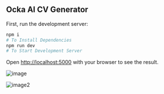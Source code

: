 ## Ocka AI CV Generator
First, run the development server:

```bash
npm i 
# To Install Dependencies
npm run dev 
# To Start Development Server
```

Open [http://localhost:5000](http://localhost:5000) with your browser to see the result.



![image](https://github.com/user-attachments/assets/f5c2d983-dc8c-4bba-9e7d-d52cf718477c)




![image2](https://github.com/user-attachments/assets/103d26f0-a3a0-44c3-93b7-2fbd8e2d331b)
